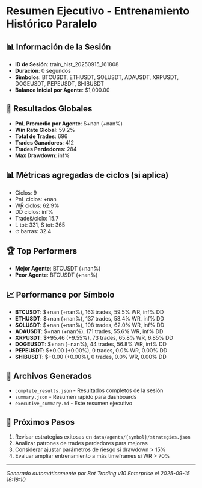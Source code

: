 # Resumen Ejecutivo - Entrenamiento Histórico Paralelo

## 📊 Información de la Sesión
- **ID de Sesión**: train_hist_20250915_161808
- **Duración**: 0 segundos
- **Símbolos**: BTCUSDT, ETHUSDT, SOLUSDT, ADAUSDT, XRPUSDT, DOGEUSDT, PEPEUSDT, SHIBUSDT
- **Balance Inicial por Agente**: $1,000.00

## 🎯 Resultados Globales
- **PnL Promedio por Agente**: $+nan (+nan%)
- **Win Rate Global**: 59.2%
- **Total de Trades**: 696
- **Trades Ganadores**: 412
- **Trades Perdedores**: 284
- **Max Drawdown**: inf%

## 📊 Métricas agregadas de ciclos (si aplica)
- Ciclos: 9
- PnL̄ ciclos: +nan
- WR̄ ciclos: 62.9%
- DD̄ ciclos: inf%
- Trades̄/ciclo: 15.7
- L tot: 331, S tot: 365
- ⏱̄ barras: 32.4


## 🏆 Top Performers
- **Mejor Agente**: BTCUSDT (+nan%)
- **Peor Agente**: BTCUSDT (+nan%)

## 📈 Performance por Símbolo
- **BTCUSDT**: $+nan (+nan%), 163 trades, 59.5% WR, inf% DD
- **ETHUSDT**: $+nan (+nan%), 137 trades, 58.4% WR, inf% DD
- **SOLUSDT**: $+nan (+nan%), 108 trades, 62.0% WR, inf% DD
- **ADAUSDT**: $+nan (+nan%), 171 trades, 55.6% WR, inf% DD
- **XRPUSDT**: $+95.46 (+9.55%), 73 trades, 65.8% WR, 6.85% DD
- **DOGEUSDT**: $+nan (+nan%), 44 trades, 56.8% WR, inf% DD
- **PEPEUSDT**: $+0.00 (+0.00%), 0 trades, 0.0% WR, 0.00% DD
- **SHIBUSDT**: $+0.00 (+0.00%), 0 trades, 0.0% WR, 0.00% DD

## 📁 Archivos Generados
- `complete_results.json` - Resultados completos de la sesión
- `summary.json` - Resumen rápido para dashboards
- `executive_summary.md` - Este resumen ejecutivo

## 🎯 Próximos Pasos
1. Revisar estrategias exitosas en `data/agents/{symbol}/strategies.json`
2. Analizar patrones de trades perdedores para mejoras
3. Considerar ajustar parámetros de riesgo si drawdown > 15%
4. Evaluar ampliar entrenamiento a más timeframes si WR > 70%

---
*Generado automáticamente por Bot Trading v10 Enterprise el 2025-09-15 16:18:10*
